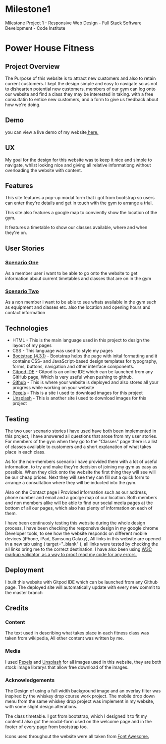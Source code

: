 # Milestone1
Milestone Project 1 - Responsive Web Design - Full Stack Software Development - Code Institute 

<h1>Power House Fitness</h1>

<h2><b>Project Overview</b></h2>

<p>The Purpose of this website is to attract new customers and also to retain current customers. 
I kept the design simple and easy to navigate so as not to dishearten potential new customers. 
members of our gym can log onto our website and find a class they may be interested in taking.
with a free consultatin to entice new customers, and a form to give us feedback about how we're doing.</p>

<h2><b>Demo</h2></b>

<p>you can view a live demo of my website<a href="https://jackhendrick.github.io/Milestone1"> here.</a></p>


<h2><b>UX</b></h2>

<p>My goal for the design for this website was to keep it nice and simple to navigate, whilst looking nice and 
giving all relative informationg without overloading the website with content.</p>

<h2>Features</h2>
<p>This site features a pop-up modal form that i got from bootstrap so users can enter they're details and get in touch with the gym to arrange a trial.</p>
<p>This site also features a google map to conviently show the location of the gym.</p>
<p>It features a timetable to show our classes available, where and when they're on.</p>

<h2><b>User Stories</b></h2>

<h3><u>Scenario One</u></h3>

<p>As a member user i want to be able to go onto the website to get information about current timetables and classes that are on in the gym</p>

<h3><u>Scenario Two</h3></u>

<p>As a non member i want to be able to see whats available in the gym such as equipment and classes etc. also the location and opening hours and contact information</p>

<h2><b>Technologies</b></h2>

<ul>
<li>HTML - This is the main language used in this project to design the layout of my pages</li> 
<li>CSS - This language was used to style my pages</li> 
<li><a href="https://getbootstrap.com/">Bootstrap (4.3.1)</a> - Bootstrap helps the page with  inital formatting and it contains CSS- and JavaScript-based design templates for typography, forms, buttons, navigation and other interface components.</li>
<li><a href="https://www.gitpod.io">Gitpod IDE</a> - Gitpod is an online IDE which can be launched from any GitHub page, Which is very useful when pushing to github.</li>
<li><a href="https://github.com/">Github</a> - This is where your website is deployed and also stores all your progress while working on your website</li>
<li><a href="https://www.pexels.com/">Pexels</a> - This is a site i used to download images for this project</li>
<li><a href="https://unsplash.com/">Unsplash</a> - This is another site i used to download images for this project</li>
</ul>

<h2>Testing</h2>
<p>The two user scenario stories i have used have both been implemented in this project, I have answered all questions
   that arose from my user stories. For members of the gym when they go to the "Classes" page there is a list of classes available to customers
   and a short explanation of what takes place in each class.
  
  As for the non-members scenario i have provided them with a lot of useful information,
  to try and make they're decision of joining my gym as easy as possible. When they click onto the website the first thing they will see will 
  be our cheap prices. Next they will see they can fill out a quick form to arrange a consultation where they will be inducted into the gym.

  Also on the Contact page i Provided information such as our address, phone number and email and a goolge map of our location. 
  Both members and non members alike will be able to find our social media pages at the bottom of all our pages, which also has plenty of information on each of them.

  I have been continuosly testing this website during the whole design process, I have been checking the responsive design in my google
  chrome Developer tools, to see how the website responds on different mobile devices (iPhone, iPad, Samsung Galaxy), All links in
  this website are opened in a new tab using ( target="_blank" ), all links were tested by checking the all links bring me to the correct
  destination. I have also been using <a href="https://validator.w3.org/#validate_by_input">W3C markup validator, as a way to proof read my code 
  for any errors.</a></p>

  <h2>Deployment</h2>
  <p>I built this website with Gitpod IDE which can be launched from any Github page. The deployed site will automatically update with every new commit
     to the master branch</p>

<h2> Credits </h2>

<h3>Content</h3>
<p>The text used in describing what takes place in each fitness class was taken from wikipedia, All other content was written by me.</p> 

<h3>Media</h3>
<p>I used <a href="https://www.pexels.com/">Pexels</a> and <a href="https://unsplash.com/">Unsplash</a> for all images used in this website, they are both stock image librarys that allow 
free download of the images.</p>

<h3>Acknowledgements</h3>
<p>The Design of using a full width background image and an overlay filter was inspired by the whiskey drop course work project. The mobile
   drop down menu from the same whiskey drop project was implement in my website, with some slight design alterations.<p>


<p>The class timetable. I got from bootstrap, which I designed it to fit my content.I also got the modal-form used on
 the welcome page and in the footer of every page from bootstrap too.</p>

 <p>Icons used throughout the website were all taken from <a href="https://fontawesome.com/icons?d=gallery">Font Awesome.</a>

